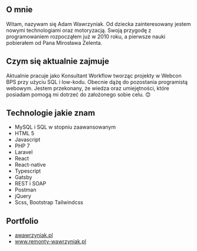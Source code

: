 ## O mnie

Witam, nazywam się Adam Wawrzyniak. Od dziecka zainteresowany jestem nowymi technologiami oraz motoryzacją. Swoją przygodę z programowaniem rozpocząłem już w 2010 roku, a pierwsze nauki pobierałem od Pana Mirosława Zelenta.

## Czym się aktualnie zajmuje

Aktualnie pracuje jako Konsultant Workflow tworząc projekty w Webcon BPS przy użyciu SQL i low-kodu. Obecnie dążę do pozostania  programistą webowym. Jestem przekonany, że wiedza oraz umiejętności, które posiadam pomogą mi dotrzeć do założonego sobie celu. 😊

## Technologie jakie znam

* MySQL i SQL w stopniu zaawansowanym
* HTML 5
* Javascript
* PHP 7
* Laravel
* React
* React-native
* Typescript
* Gatsby
* REST i SOAP
* Postman
* jQuery
* Scss, Bootstrap Tailwindcss

## Portfolio

* [awawrzyniak.pl](http://awawrzyniak.pl/)
* www.remonty-wawrzyniak.pl
